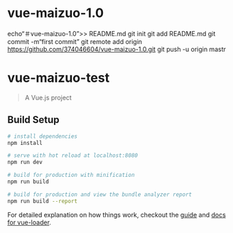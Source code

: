 # vue-maizuo-1.0
echo“＃vue-maizuo-1.0”>> README.md 
git init 
git add README.md 
git commit -m“first commit” 
git remote add origin https://github.com/374046604/vue-maizuo-1.0.git
 git push -u origin mastr
# vue-maizuo-test

> A Vue.js project

## Build Setup

``` bash
# install dependencies
npm install

# serve with hot reload at localhost:8080
npm run dev

# build for production with minification
npm run build

# build for production and view the bundle analyzer report
npm run build --report
```

For detailed explanation on how things work, checkout the [guide](http://vuejs-templates.github.io/webpack/) and [docs for vue-loader](http://vuejs.github.io/vue-loader).
